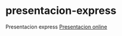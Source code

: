 # presentacion-express
Presentacion express
[Presentacion online](https://curso-fullstack-polo-utn-rosario.github.io/presentacion-express)
